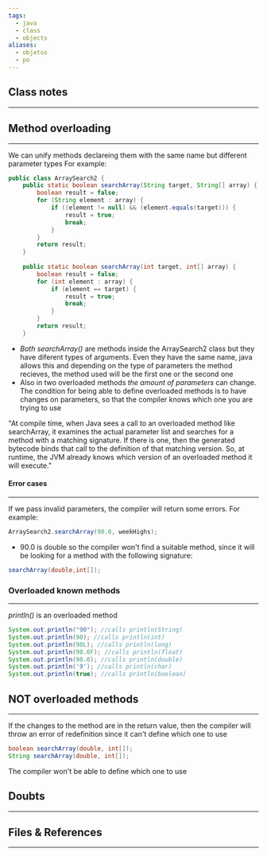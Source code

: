 ```yaml
---
tags:
  - java
  - class
  - objects
aliases:
  - objetos
  - po
---
```

## Class notes
---
## Method overloading
---
We can unify methods declareing them with the same name but different parameter types
For example:
```java
public class ArraySearch2 {
    public static boolean searchArray(String target, String[] array) {
        boolean result = false;
        for (String element : array) {
            if ((element != null) && (element.equals(target))) {
                result = true;
                break;
            }
        }
        return result;
    }
        
    public static boolean searchArray(int target, int[] array) {
        boolean result = false;
        for (int element : array) {
            if (element == target) {
                result = true;
                break;
            }
        }
        return result;
    }

```
- *Both searchArray()* are methods inside the ArraySearch2 class but they have diferent types of arguments. Even they have the same name, java allows this and depending on the type of parameters the method recieves, the method used will be the first one or the second one
- Also in two overloaded methods *the amount of parameters* can change. The condition for being able to define overloaded methods is to have changes on parameters, so that the compiler knows which one you are trying to use

"At compile time, when Java sees a call to an overloaded method like searchArray, it examines the actual parameter list and searches for a method with a matching signature. If there is one, then the generated bytecode binds that call to the definition of that matching version. So, at runtime, the JVM already knows which version of an overloaded method it will execute."

#### Error cases
---
If we pass invalid parameters, the compiler will return some errors.
For example:

```java
ArraySearch2.searchArray(90.0, weekHighs);
```

- 90.0 is double so the compiler won't find a suitable method, since it will be looking for a method with the following signature:

```java
searchArray(double,int[]);
```


### Overloaded known methods
---
*println()* is an overloaded method
```java
System.out.println("90"); //calls println(String)
System.out.println(90); //calls println(int)
System.out.println(90L); //calls println(long)
System.out.println(90.0F); //calls println(float)
System.out.println(90.0); //calls println(double)
System.out.println('9'); //calls println(char)
System.out.println(true); //calls println(boolean)
```


## NOT overloaded methods
---
If the changes to the method are in the return value, then the compiler will throw an error of redefinition since it can't define which one to use
```java
boolean searchArray(double, int[]);
String searchArray(double, int[]);
```
The compiler won't be able to define which one to use








## Doubts
---

## Files & References
---
